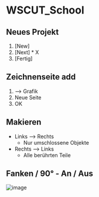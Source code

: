 # WSCUT_School
## Neues Projekt
1. [New]
2. [Next] * X
3. [Fertig]

## Zeichnenseite add
1. --> Grafik
2. Neue Seite
3. OK

## Makieren

- Links --> Rechts
  - Nur umschlossene Objekte
- Rechts --> Links
  - Alle berührten Teile 

## Fanken / 90° - An / Aus
![image](https://user-images.githubusercontent.com/72133036/133070799-087e6c46-c4e1-49fe-a797-e95b926e8d17.png)

